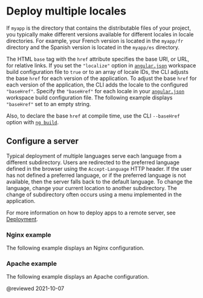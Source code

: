 # Deploy multiple locales

If `myapp` is the directory that contains the distributable files of your project, you typically make different versions available for different locales in locale directories.  For example, your French version is located in the `myapp/fr` directory and the Spanish version is located in the `myapp/es` directory.

The HTML `base` tag with the `href` attribute specifies the base URI, or URL, for relative links.
If you set the `"localize"` option in [`angular.json`][AioGuideWorkspaceConfig] workspace build configuration file to `true` or to an array of locale IDs, the CLI adjusts the base `href` for each version of the application.
To adjust the base `href` for each version of the application, the CLI adds the locale to the configured `"baseHref"`.
Specify the `"baseHref"` for each locale in your [`angular.json`][AioGuideWorkspaceConfig] workspace build configuration file.
The following example displays `"baseHref"` set to an empty string.

<code-example language="json" header="angular.json" path="i18n/angular.json" region="i18n-baseHref" ></code-example>

Also, to declare the base `href` at compile time, use the CLI `--baseHref` option with [`ng build`][AioCliBuild].

## Configure a server

Typical deployment of multiple languages serve each language from a different subdirectory.
Users are redirected to the preferred language defined in the browser using the `Accept-Language` HTTP header.
If the user has not defined a preferred language, or if the preferred language is not available, then the server falls back to the default language.
To change the language, change your current location to another subdirectory.
The change of subdirectory often occurs using a menu implemented in the application.

<div class="alert is-helpful">

For more information on how to deploy apps to a remote server, see [Deployment][AioGuideDeployment].

</div>

### Nginx example

The following example displays an Nginx configuration.

<code-example path="i18n/doc-files/nginx.conf" language="nginx"></code-example>

### Apache example

The following example displays an Apache configuration.

<code-example path="i18n/doc-files/apache2.conf" language="apache"></code-example>

<!-- links -->

[AioCliBuild]: cli/build "ng build | CLI | Angular"

[AioGuideDeployment]: guide/deployment "Deployment | Angular"

[AioGuideWorkspaceConfig]: guide/workspace-config "Angular workspace configuration | Angular"

<!-- enlaces externos -->

<!-- end links -->

@reviewed 2021-10-07
